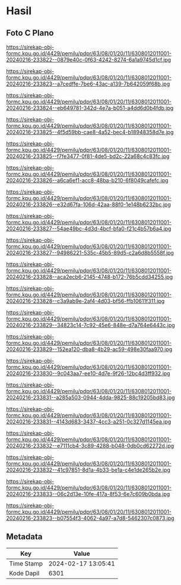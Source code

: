 # Hasil

## Foto C Plano

https://sirekap-obj-formc.kpu.go.id/4429/pemilu/pdpr/63/08/01/20/11/6308012011001-20240216-233822--0879e40c-0f63-4242-8274-6a1a9745d1cf.jpg

https://sirekap-obj-formc.kpu.go.id/4429/pemilu/pdpr/63/08/01/20/11/6308012011001-20240216-233823--a7cedffe-7be6-43ac-a139-7b642059f68b.jpg

https://sirekap-obj-formc.kpu.go.id/4429/pemilu/pdpr/63/08/01/20/11/6308012011001-20240216-233824--eb649781-342d-4e7a-b051-a4dd6d0b4fdb.jpg

https://sirekap-obj-formc.kpu.go.id/4429/pemilu/pdpr/63/08/01/20/11/6308012011001-20240216-233825--4f5d59bb-cae8-4a52-bec4-b18948358d7e.jpg

https://sirekap-obj-formc.kpu.go.id/4429/pemilu/pdpr/63/08/01/20/11/6308012011001-20240216-233825--f7fe3477-0f81-4de5-bd2c-22a68c4c83fc.jpg

https://sirekap-obj-formc.kpu.go.id/4429/pemilu/pdpr/63/08/01/20/11/6308012011001-20240216-233826--a6ca6ef1-acc8-48ba-b210-6f8049cafefc.jpg

https://sirekap-obj-formc.kpu.go.id/4429/pemilu/pdpr/63/08/01/20/11/6308012011001-20240216-233826--e32d67fa-106d-42aa-88f0-1e148b6232bc.jpg

https://sirekap-obj-formc.kpu.go.id/4429/pemilu/pdpr/63/08/01/20/11/6308012011001-20240216-233827--54ae49bc-4d3d-4bcf-bfa0-f21c4b57b6a4.jpg

https://sirekap-obj-formc.kpu.go.id/4429/pemilu/pdpr/63/08/01/20/11/6308012011001-20240216-233827--94986221-535c-45b5-89d5-c2a6d8b5558f.jpg

https://sirekap-obj-formc.kpu.go.id/4429/pemilu/pdpr/63/08/01/20/11/6308012011001-20240216-233828--aca2ecb6-2145-4748-b172-76b5cdd34255.jpg

https://sirekap-obj-formc.kpu.go.id/4429/pemilu/pdpr/63/08/01/20/11/6308012011001-20240216-233828--c3a9ab9e-2af4-4d03-bf56-ffb10611f311.jpg

https://sirekap-obj-formc.kpu.go.id/4429/pemilu/pdpr/63/08/01/20/11/6308012011001-20240216-233829--34823c14-7c92-45e6-848e-d7a764e6443c.jpg

https://sirekap-obj-formc.kpu.go.id/4429/pemilu/pdpr/63/08/01/20/11/6308012011001-20240216-233829--152ea120-dba8-4b29-ac59-498e30faa970.jpg

https://sirekap-obj-formc.kpu.go.id/4429/pemilu/pdpr/63/08/01/20/11/6308012011001-20240216-233830--9c043aa7-ee10-4d7e-9f26-12bc4d3ff932.jpg

https://sirekap-obj-formc.kpu.go.id/4429/pemilu/pdpr/63/08/01/20/11/6308012011001-20240216-233831--a285a503-0944-4dda-9825-88c19205bd83.jpg

https://sirekap-obj-formc.kpu.go.id/4429/pemilu/pdpr/63/08/01/20/11/6308012011001-20240216-233831--4143d683-3437-4cc3-a251-0c327d1145ea.jpg

https://sirekap-obj-formc.kpu.go.id/4429/pemilu/pdpr/63/08/01/20/11/6308012011001-20240216-233832--e7111cb4-3c89-4288-b048-0db0cd62272d.jpg

https://sirekap-obj-formc.kpu.go.id/4429/pemilu/pdpr/63/08/01/20/11/6308012011001-20240216-233832--41c97851-8d1a-4b33-be1a-c4e1de265b2e.jpg

https://sirekap-obj-formc.kpu.go.id/4429/pemilu/pdpr/63/08/01/20/11/6308012011001-20240216-233833--06c2d13e-10fe-417a-8f53-6e7c609b0bda.jpg

https://sirekap-obj-formc.kpu.go.id/4429/pemilu/pdpr/63/08/01/20/11/6308012011001-20240216-233823--b07554f3-4062-4a97-a7d8-5462307c0873.jpg


## Metadata

| Key        | Value               |
| ---------- | ------------------- |
| Time Stamp | 2024-02-17 13:05:41 |
| Kode Dapil | 6301                |



